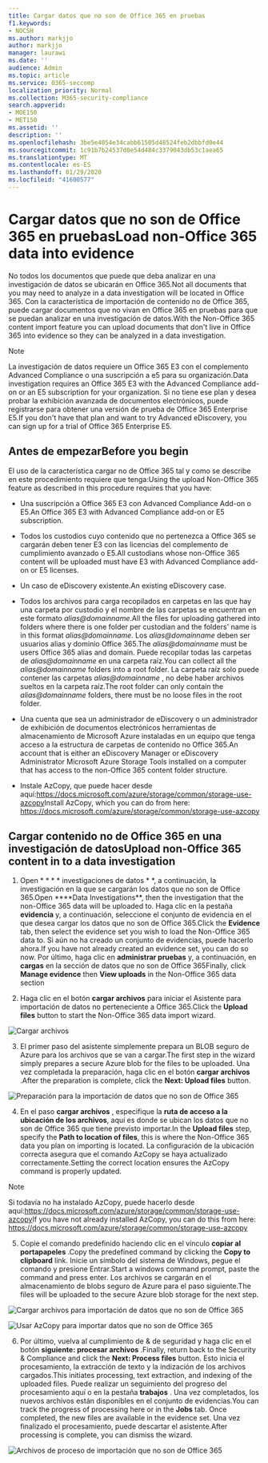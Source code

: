```yaml
---
title: Cargar datos que no son de Office 365 en pruebas
f1.keywords:
- NOCSH
ms.author: markjjo
author: markjjo
manager: laurawi
ms.date: ''
audience: Admin
ms.topic: article
ms.service: O365-seccomp
localization_priority: Normal
ms.collection: M365-security-compliance
search.appverid:
- MOE150
- MET150
ms.assetid: ''
description: ''
ms.openlocfilehash: 3be5e4054e34cabb61505d48524feb2dbbfd0e44
ms.sourcegitcommit: 1c91b7b24537d0e54d484c3379043db53c1aea65
ms.translationtype: MT
ms.contentlocale: es-ES
ms.lasthandoff: 01/29/2020
ms.locfileid: "41600577"
---
```

# <a name="load-non-office-365-data-into-evidence"></a><span data-ttu-id="5085e-102">Cargar datos que no son de Office 365 en pruebas</span><span class="sxs-lookup"><span data-stu-id="5085e-102">Load non-Office 365 data into evidence</span></span>

<span data-ttu-id="5085e-103">No todos los documentos que puede que deba analizar en una investigación de datos se ubicarán en Office 365.</span><span class="sxs-lookup"><span data-stu-id="5085e-103">Not all documents that you may need to analyze in a data investigation will be located in Office 365.</span></span> <span data-ttu-id="5085e-104">Con la característica de importación de contenido no de Office 365, puede cargar documentos que no vivan en Office 365 en pruebas para que se puedan analizar en una investigación de datos.</span><span class="sxs-lookup"><span data-stu-id="5085e-104">With the Non-Office 365 content import feature you can upload documents that don't live in Office 365 into evidence so they can be analyzed in a data investigation.</span></span>

>[!Note]
><span data-ttu-id="5085e-105">La investigación de datos requiere un Office 365 E3 con el complemento Advanced Compliance o una suscripción a e5 para su organización.</span><span class="sxs-lookup"><span data-stu-id="5085e-105">Data investigation requires an Office 365 E3 with the Advanced Compliance add-on or an E5 subscription for your organization.</span></span> <span data-ttu-id="5085e-106">Si no tiene ese plan y desea probar la exhibición avanzada de documentos electrónicos, puede registrarse para obtener una versión de prueba de Office 365 Enterprise E5.</span><span class="sxs-lookup"><span data-stu-id="5085e-106">If you don't have that plan and want to try Advanced eDiscovery, you can sign up for a trial of Office 365 Enterprise E5.</span></span>

## <a name="before-you-begin"></a><span data-ttu-id="5085e-107">Antes de empezar</span><span class="sxs-lookup"><span data-stu-id="5085e-107">Before you begin</span></span>

<span data-ttu-id="5085e-108">El uso de la característica cargar no de Office 365 tal y como se describe en este procedimiento requiere que tenga:</span><span class="sxs-lookup"><span data-stu-id="5085e-108">Using the upload Non-Office 365 feature as described in this procedure requires that you have:</span></span>

- <span data-ttu-id="5085e-109">Una suscripción a Office 365 E3 con Advanced Compliance Add-on o E5.</span><span class="sxs-lookup"><span data-stu-id="5085e-109">An Office 365 E3 with Advanced Compliance add-on or E5 subscription.</span></span>

- <span data-ttu-id="5085e-110">Todos los custodios cuyo contenido que no pertenezca a Office 365 se cargarán deben tener E3 con las licencias del complemento de cumplimiento avanzado o E5.</span><span class="sxs-lookup"><span data-stu-id="5085e-110">All custodians whose non-Office 365 content will be uploaded must have E3 with Advanced Compliance add-on or E5 licenses.</span></span>

- <span data-ttu-id="5085e-111">Un caso de eDiscovery existente.</span><span class="sxs-lookup"><span data-stu-id="5085e-111">An existing eDiscovery case.</span></span>

- <span data-ttu-id="5085e-112">Todos los archivos para carga recopilados en carpetas en las que hay una carpeta por custodio y el nombre de las carpetas se encuentran en este formato *alias@domainname*.</span><span class="sxs-lookup"><span data-stu-id="5085e-112">All the files for uploading gathered into folders where there is one folder per custodian and the folders' name is in this format *alias@domainname*.</span></span> <span data-ttu-id="5085e-113">Los *alias@domainname* deben ser usuarios alias y dominio Office 365.</span><span class="sxs-lookup"><span data-stu-id="5085e-113">The *alias@domainname* must be users Office 365 alias and domain.</span></span> <span data-ttu-id="5085e-114">Puede recopilar todas las carpetas de *alias@domainname* en una carpeta raíz.</span><span class="sxs-lookup"><span data-stu-id="5085e-114">You can collect all the *alias@domainname* folders into a root folder.</span></span> <span data-ttu-id="5085e-115">La carpeta raíz solo puede contener las carpetas *alias@domainname* , no debe haber archivos sueltos en la carpeta raíz.</span><span class="sxs-lookup"><span data-stu-id="5085e-115">The root folder can only contain the *alias@domainname* folders, there must be no loose files in the root folder.</span></span>

- <span data-ttu-id="5085e-116">Una cuenta que sea un administrador de eDiscovery o un administrador de exhibición de documentos electrónicos herramientas de almacenamiento de Microsoft Azure instaladas en un equipo que tenga acceso a la estructura de carpetas de contenido no Office 365.</span><span class="sxs-lookup"><span data-stu-id="5085e-116">An account that is either an eDiscovery Manager or eDiscovery Administrator Microsoft Azure Storage Tools installed on a computer that has access to the non-Office 365 content folder structure.</span></span>

- <span data-ttu-id="5085e-117">Instale AzCopy, que puede hacer desde aquí:https://docs.microsoft.com/azure/storage/common/storage-use-azcopy</span><span class="sxs-lookup"><span data-stu-id="5085e-117">Install AzCopy, which you can do from here: https://docs.microsoft.com/azure/storage/common/storage-use-azcopy</span></span>

## <a name="upload-non-office-365-content-in-to-a-data-investigation"></a><span data-ttu-id="5085e-118">Cargar contenido no de Office 365 en una investigación de datos</span><span class="sxs-lookup"><span data-stu-id="5085e-118">Upload non-Office 365 content in to a data investigation</span></span>

1. <span data-ttu-id="5085e-119">Open \* \* \* \* investigaciones de datos \* \*, a continuación, la investigación en la que se cargarán los datos que no son de Office 365.</span><span class="sxs-lookup"><span data-stu-id="5085e-119">Open \*\*\*\*Data Investigations\*\*, then the investigation that the non-Office 365 data will be uploaded to.</span></span>  <span data-ttu-id="5085e-120">Haga clic en la pestaña **evidencia** y, a continuación, seleccione el conjunto de evidencia en el que desea cargar los datos que no son de Office 365.</span><span class="sxs-lookup"><span data-stu-id="5085e-120">Click the **Evidence** tab, then select the evidence set you wish to load the Non-Office 365 data to.</span></span>  <span data-ttu-id="5085e-121">Si aún no ha creado un conjunto de evidencias, puede hacerlo ahora.</span><span class="sxs-lookup"><span data-stu-id="5085e-121">If you have not already created an evidence set, you can do so now.</span></span>  <span data-ttu-id="5085e-122">Por último, haga clic en **administrar pruebas** y, a continuación, en **cargas** en la sección de datos que no son de Office 365</span><span class="sxs-lookup"><span data-stu-id="5085e-122">Finally, click **Manage evidence** then **View uploads** in the Non-Office 365 data section</span></span>

2. <span data-ttu-id="5085e-123">Haga clic en el botón **cargar archivos** para iniciar el Asistente para importación de datos no perteneciente a Office 365.</span><span class="sxs-lookup"><span data-stu-id="5085e-123">Click the **Upload files** button to start the Non-Office 365 data import wizard.</span></span>

![Cargar archivos](media/574f4059-4146-4058-9df3-ec97cf28d7c7.png)

3. <span data-ttu-id="5085e-125">El primer paso del asistente simplemente prepara un BLOB seguro de Azure para los archivos que se van a cargar.</span><span class="sxs-lookup"><span data-stu-id="5085e-125">The first step in the wizard simply prepares a secure Azure blob for the files to be uploaded.</span></span>  <span data-ttu-id="5085e-126">Una vez completada la preparación, haga clic en el botón **cargar archivos** .</span><span class="sxs-lookup"><span data-stu-id="5085e-126">After the preparation is complete, click the **Next: Upload files** button.</span></span>

![Preparación para la importación de datos que no son de Office 365](media/0670a347-a578-454a-9b3d-e70ef47aec57.png)
 
4. <span data-ttu-id="5085e-128">En el paso **cargar archivos** , especifique la **ruta de acceso a la ubicación de los archivos**, aquí es donde se ubican los datos que no son de Office 365 que tiene previsto importar.</span><span class="sxs-lookup"><span data-stu-id="5085e-128">In the **Upload files** step, specify the **Path to location of files**, this is where the Non-Office 365 data you plan on importing is located.</span></span>  <span data-ttu-id="5085e-129">La configuración de la ubicación correcta asegura que el comando AzCopy se haya actualizado correctamente.</span><span class="sxs-lookup"><span data-stu-id="5085e-129">Setting the correct location ensures the AzCopy command is properly updated.</span></span>

> [!NOTE]
> <span data-ttu-id="5085e-130">Si todavía no ha instalado AzCopy, puede hacerlo desde aquí:https://docs.microsoft.com/azure/storage/common/storage-use-azcopy</span><span class="sxs-lookup"><span data-stu-id="5085e-130">If you have not already installed AzCopy, you can do this from here: https://docs.microsoft.com/azure/storage/common/storage-use-azcopy</span></span>

5. <span data-ttu-id="5085e-131">Copie el comando predefinido haciendo clic en el vínculo **copiar al portapapeles** .</span><span class="sxs-lookup"><span data-stu-id="5085e-131">Copy the predefined command by clicking the **Copy to clipboard** link.</span></span> <span data-ttu-id="5085e-132">Inicie un símbolo del sistema de Windows, pegue el comando y presione Entrar.</span><span class="sxs-lookup"><span data-stu-id="5085e-132">Start a windows command prompt, paste the command and press enter.</span></span>  <span data-ttu-id="5085e-133">Los archivos se cargarán en el almacenamiento de blobs seguro de Azure para el paso siguiente.</span><span class="sxs-lookup"><span data-stu-id="5085e-133">The files will be uploaded to the secure Azure blob storage for the next step.</span></span>

![Cargar archivos para importación de datos que no son de Office 365](media/3ea53b5d-7f9b-4dfc-ba63-90a38c14d41a.png)

![Usar AzCopy para importar datos que no son de Office 365](media/504e2dbe-f36f-4f36-9b08-04aea85d8250.png)

6. <span data-ttu-id="5085e-136">Por último, vuelva al cumplimiento de & de seguridad y haga clic en el botón **siguiente: procesar archivos** .</span><span class="sxs-lookup"><span data-stu-id="5085e-136">Finally, return back to the Security & Compliance and click the **Next: Process files** button.</span></span>  <span data-ttu-id="5085e-137">Esto inicia el procesamiento, la extracción de texto y la indización de los archivos cargados.</span><span class="sxs-lookup"><span data-stu-id="5085e-137">This initiates processing, text extraction, and indexing of the uploaded files.</span></span>  <span data-ttu-id="5085e-138">Puede realizar un seguimiento del progreso del procesamiento aquí o en la pestaña **trabajos** .  Una vez completados, los nuevos archivos están disponibles en el conjunto de evidencias.</span><span class="sxs-lookup"><span data-stu-id="5085e-138">You can track the progress of processing here or in the **Jobs** tab.  Once completed, the new files are available in the evidence set.</span></span>  <span data-ttu-id="5085e-139">Una vez finalizado el procesamiento, puede descartar el asistente.</span><span class="sxs-lookup"><span data-stu-id="5085e-139">After processing is complete, you can dismiss the wizard.</span></span>

![Archivos de proceso de importación que no son de Office 365](media/218b1545-416a-4a9f-9b25-3b70e8508f67.png)

